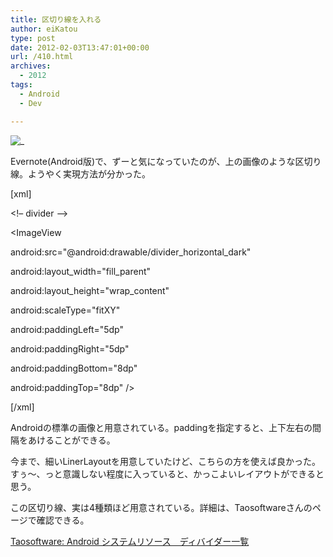 ```yaml
---
title: 区切り線を入れる
author: eiKatou
type: post
date: 2012-02-03T13:47:01+00:00
url: /410.html
archives:
  - 2012
tags:
  - Android
  - Dev

---
```

![_](/uploads/2012/02/20120203a.jpg)

Evernote(Android版)で、ずーと気になっていたのが、上の画像のような区切り線。ようやく実現方法が分かった。

[xml]
  
<!&#8211; divider &#8211;>
  
<ImageView
      
android:src="@android:drawable/divider\_horizontal\_dark"
      
android:layout\_width="fill\_parent"
      
android:layout\_height="wrap\_content"
      
android:scaleType="fitXY"
      
android:paddingLeft="5dp"
      
android:paddingRight="5dp"
      
android:paddingBottom="8dp"
      
android:paddingTop="8dp" />
  
[/xml]

Androidの標準の画像と用意されている。paddingを指定すると、上下左右の間隔をあけることができる。
  
今まで、細いLinerLayoutを用意していたけど、こちらの方を使えば良かった。すぅ〜、っと意識しない程度に入っていると、かっこよいレイアウトができると思う。

この区切り線、実は4種類ほど用意されている。詳細は、Taosoftwareさんのページで確認できる。
  
[Taosoftware: Android システムリソース　ディバイダー一覧][2]

 [1]: /uploads/2012/02/20120203a.jpg
 [2]: http://www.taosoftware.co.jp/blog/2009/03/android_22.html
